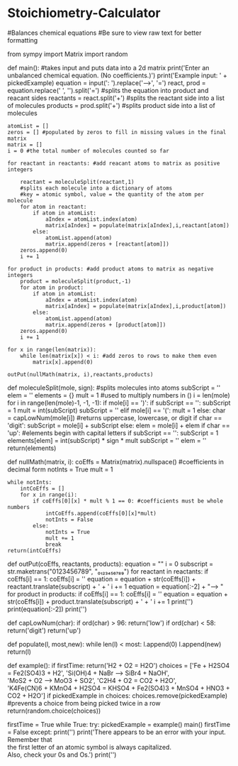 # Stoichiometry-Calculator
#Balances chemical equations
#Be sure to view raw text for better formatting

from sympy import Matrix
import random

def main():
    #takes input and puts data into a 2d matrix
    print('Enter an unbalanced chemical equation. (No coefficients.)')
    print('Example input: ' + pickedExample)
    equation = input(': ').replace('-->', '=')
    react, prod = equation.replace(' ', '').split('=') #splits the equation into product and reacant sides
    reactants = react.split('+')
    #splits the reactant side into a list of molecules
    products = prod.split('+') 
    #splits product side into a list of molecules
    
    atomList = []
    zeros = [] #populated by zeros to fill in missing values in the final matrix
    matrix = [] 
    i = 0 #the total number of molecules counted so far
    
    for reactant in reactants: #add reacant atoms to matrix as positive integers
        
        reactant = moleculeSplit(reactant,1) 
        #splits each molecule into a dictionary of atoms
        #key = atomic symbol, value = the quantity of the atom per molecule        
        for atom in reactant:
            if atom in atomList:
                aIndex = atomList.index(atom)
                matrix[aIndex] = populate(matrix[aIndex],i,reactant[atom])
            else:
                atomList.append(atom)
                matrix.append(zeros + [reactant[atom]])
        zeros.append(0)
        i += 1

    for product in products: #add product atoms to matrix as negative integers
        product = moleculeSplit(product,-1)
        for atom in product:
            if atom in atomList:
                aIndex = atomList.index(atom)
                matrix[aIndex] = populate(matrix[aIndex],i,product[atom])
            else:
                atomList.append(atom)
                matrix.append(zeros + [product[atom]])
        zeros.append(0)
        i += 1

    for x in range(len(matrix)):
        while len(matrix[x]) < i: #add zeros to rows to make them even
            matrix[x].append(0)
            
    outPut(nullMath(matrix, i),reactants,products)
    
def moleculeSplit(mole, sign): #splits molecules into atoms
    subScript = ''
    elem = ''
    elements = {}
    mult = 1        #used to multiply numbers in ()
    i = len(mole)
    for i in range(len(mole)-1, -1, -1):
        if mole[i] == ')':
            if subScript == '': subScript = 1
            mult = int(subScript)
            subScript = ''
        elif mole[i] == '(':
            mult = 1
        else:
            char = capLowNum(mole[i]) #returns uppercase, lowercase, or digit
            if char == 'digit':
                subScript = mole[i] + subScript
            else:
                elem = mole[i] + elem
                if char == 'up': #elements begin with capital letters
                    if subScript == '': subScript = 1
                    elements[elem] = int(subScript) * sign * mult
                    subScript = ''
                    elem = ''
    return(elements)
    
def nullMath(matrix, i):
    coEffs = Matrix(matrix).nullspace() #coefficients in decimal form
    notInts = True
    mult = 1
    
    while notInts:
        intCoEffs = []
        for x in range(i):
            if coEffs[0][x] * mult % 1 == 0: #coefficients must be whole numbers
                intCoEffs.append(coEffs[0][x]*mult)
                notInts = False
            else:
                notInts = True
                mult += 1
                break
    return(intCoEffs)

def outPut(coEffs, reactants, products):
    equation = ""
    i = 0
    subscript = str.maketrans("0123456789", "₀₁₂₃₄₅₆₇₈₉")
    for reactant in reactants:
        if coEffs[i] == 1: coEffs[i] = ''
        equation = equation + str(coEffs[i]) + reactant.translate(subscript) + ' + '
        i += 1
    equation = equation[:-2] + "--> "
    for product in products:
        if coEffs[i] == 1: coEffs[i] = ''
        equation = equation + str(coEffs[i]) + product.translate(subscript) + ' + '
        i += 1
    print('')
    print(equation[:-2])
    print('')

def capLowNum(char):
    if ord(char) > 96: return('low')
    if ord(char) < 58: return('digit')
    return('up')

def populate(l, most,new):
    while len(l) < most:
        l.append(0)
    l.append(new)
    return(l)

def example():
    if firstTime: return('H2 + O2 = H2O')
    choices = ['Fe + H2SO4 = Fe2(SO4)3 + H2', 'Si(OH)4 + NaBr --> SiBr4 + NaOH',\
    'MoS2 + O2 --> MoO3 + SO2', 'C2H4 + O2 = CO2 + H2O',\
    'K4Fe(CN)6 + KMnO4 + H2SO4 = KHSO4 + Fe2(SO4)3 + MnSO4 + HNO3 + CO2 + H2O']
    if pickedExample in choices:
        choices.remove(pickedExample)
        #prevents a choice from being picked twice in a row
    return(random.choice(choices))

firstTime = True
while True:
    try:
        pickedExample = example()
        main()
        firstTime = False
    except:
        print('')
        print('There appears to be an error with your input. Remember that\
        the first letter of an atomic symbol is always capitalized.\
        Also, check your 0s and Os.')
        print('')
